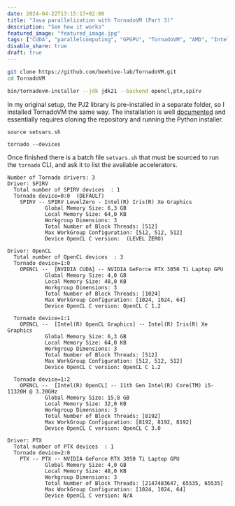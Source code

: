 ```yaml
---
date: 2024-04-22T13:15:17+02:00
title: "Java parallelization with TornadoVM (Part 3)"
description: "See how it works"
featured_image: "featured_image.jpg"
tags: ["CUDA", "parallelcomputing", "GPGPU", "TornadoVM", "AMD", "Intel", "NVIDIA"]
disable_share: true
draft: true
---
```


```bash
git clone https://github.com/beehive-lab/TornadoVM.git
cd TornadoVM

bin/tornadovm-installer --jdk jdk21 --backend opencl,ptx,spirv
```

In my original setup, the PJ2 library is pre-installed in a separate folder, so I installed TornadoVM the same way. The installation is well [documented](https://tornadovm.readthedocs.io/en/latest/installation.html) and essentially requires cloning the repository and running the Python installer.

```
source setvars.sh

tornado --devices
```

Once finished there is a batch file `setvars.sh` that must be sourced to run the `tornado` CLI, and ask it to list the available accelerators.

```
Number of Tornado drivers: 3
Driver: SPIRV
  Total number of SPIRV devices  : 1
  Tornado device=0:0  (DEFAULT)
    SPIRV -- SPIRV LevelZero - Intel(R) Iris(R) Xe Graphics
            Global Memory Size: 6,3 GB
            Local Memory Size: 64,0 KB
            Workgroup Dimensions: 3
            Total Number of Block Threads: [512]
            Max WorkGroup Configuration: [512, 512, 512]
            Device OpenCL C version:  (LEVEL ZERO)

Driver: OpenCL
  Total number of OpenCL devices  : 3
  Tornado device=1:0
    OPENCL --  [NVIDIA CUDA] -- NVIDIA GeForce RTX 3050 Ti Laptop GPU
            Global Memory Size: 4,0 GB
            Local Memory Size: 48,0 KB
            Workgroup Dimensions: 3
            Total Number of Block Threads: [1024]
            Max WorkGroup Configuration: [1024, 1024, 64]
            Device OpenCL C version: OpenCL C 1.2

  Tornado device=1:1
    OPENCL --  [Intel(R) OpenCL Graphics] -- Intel(R) Iris(R) Xe Graphics
            Global Memory Size: 6,3 GB
            Local Memory Size: 64,0 KB
            Workgroup Dimensions: 3
            Total Number of Block Threads: [512]
            Max WorkGroup Configuration: [512, 512, 512]
            Device OpenCL C version: OpenCL C 1.2

  Tornado device=1:2
    OPENCL --  [Intel(R) OpenCL] -- 11th Gen Intel(R) Core(TM) i5-11320H @ 3.20GHz
            Global Memory Size: 15,8 GB
            Local Memory Size: 32,0 KB
            Workgroup Dimensions: 3
            Total Number of Block Threads: [8192]
            Max WorkGroup Configuration: [8192, 8192, 8192]
            Device OpenCL C version: OpenCL C 3.0

Driver: PTX
  Total number of PTX devices  : 1
  Tornado device=2:0
    PTX -- PTX -- NVIDIA GeForce RTX 3050 Ti Laptop GPU
            Global Memory Size: 4,0 GB
            Local Memory Size: 48,0 KB
            Workgroup Dimensions: 3
            Total Number of Block Threads: [2147483647, 65535, 65535]
            Max WorkGroup Configuration: [1024, 1024, 64]
            Device OpenCL C version: N/A
```
